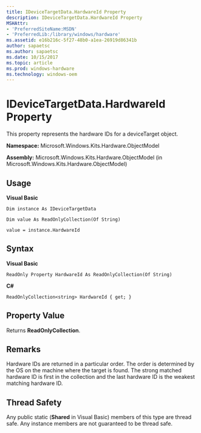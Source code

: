 ```yaml
---
title: IDeviceTargetData.HardwareId Property
description: IDeviceTargetData.HardwareId Property
MSHAttr:
- 'PreferredSiteName:MSDN'
- 'PreferredLib:/library/windows/hardware'
ms.assetid: e16b216c-5f27-48b0-a1ea-26919d86341b
author: sapaetsc
ms.author: sapaetsc
ms.date: 10/15/2017
ms.topic: article
ms.prod: windows-hardware
ms.technology: windows-oem
---
```


# IDeviceTargetData.HardwareId Property


This property represents the hardware IDs for a deviceTarget object.

**Namespace:** Microsoft.Windows.Kits.Hardware.ObjectModel

**Assembly:** Microsoft.Windows.Kits.Hardware.ObjectModel (in Microsoft.Windows.Kits.Hardware.ObjectModel)

## <span id="Usage"></span><span id="usage"></span><span id="USAGE"></span>Usage


**Visual Basic**

`Dim instance As IDeviceTargetData`

`Dim value As ReadOnlyCollection(Of String)`

`value = instance.HardwareId`

## <span id="Syntax"></span><span id="syntax"></span><span id="SYNTAX"></span>Syntax


**Visual Basic**

`ReadOnly Property HardwareId As ReadOnlyCollection(Of String)`

**C#**

`ReadOnlyCollection<string> HardwareId { get; }`

## <span id="Property_Value"></span><span id="property_value"></span><span id="PROPERTY_VALUE"></span>Property Value


Returns **ReadOnlyCollection**.

## <span id="Remarks"></span><span id="remarks"></span><span id="REMARKS"></span>Remarks


Hardware IDs are returned in a particular order. The order is determined by the OS on the machine where the target is found. The strong matched hardware ID is first in the collection and the last hardware ID is the weakest matching hardware ID.

## <span id="Thread_Safety"></span><span id="thread_safety"></span><span id="THREAD_SAFETY"></span>Thread Safety


Any public static (**Shared** in Visual Basic) members of this type are thread safe. Any instance members are not guaranteed to be thread safe.

 

 






